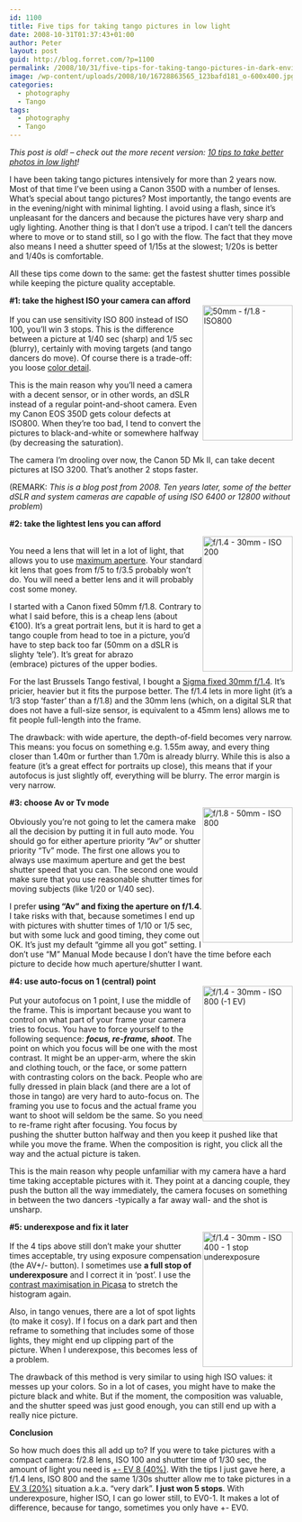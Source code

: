 ```yaml
---
id: 1100
title: Five tips for taking tango pictures in low light
date: 2008-10-31T01:37:43+01:00
author: Peter
layout: post
guid: http://blog.forret.com/?p=1100
permalink: /2008/10/31/five-tips-for-taking-tango-pictures-in-dark-environments/
image: /wp-content/uploads/2008/10/16728863565_123bafd181_o-600x400.jpg
categories:
  - photography
  - Tango
tags:
  - photography
  - Tango
---
```

<p class="has-text-align-center">
  <em>This post is old! &#8211; check out the more recent version: <a href="https://blog.forret.com/2019/11/22/ten-tips-to-take-better-low-light-photos-lessons-from-tango-paparazzo/">10 tips to take better photos in low light</a>!</em>
</p>

I have been taking tango pictures intensively for more than 2 years now. Most of that time I&#8217;ve been using a Canon 350D with a number of lenses. What&#8217;s special about tango pictures? Most importantly, the tango events are in the evening/night with minimal lighting. I avoid using a flash, since it&#8217;s unpleasant for the dancers and because the pictures have very sharp and ugly lighting. Another thing is that I don&#8217;t use a tripod. I can&#8217;t tell the dancers where to move or to stand still, so I go with the flow. The fact that they move also means I need a shutter speed of 1/15s at the slowest; 1/20s is better and 1/40s is comfortable.

All these tips come down to the same: get the fastest shutter times possible while keeping the picture quality acceptable.

**#1: take the highest ISO your camera can afford**  
[<img loading="lazy" class="alignright" style="float: right;" src="http://farm1.static.flickr.com/217/508410481_7a525d30e4_m.jpg" alt="50mm - f/1.8 - ISO800" width="160" height="240" />](http://www.flickr.com/photos/pforret/508410481/ "Nederland 106 by PeterForret, on Flickr")  
If you can use sensitivity ISO 800 instead of ISO 100, you&#8217;ll win 3 stops. This is the difference between a picture at 1/40 sec (sharp) and 1/5 sec (blurry), certainly with moving targets (and tango dancers do move). Of course there is a trade-off: you loose [color detail](http://www.dpreview.com/learn/?/Glossary/Digital_Imaging/Sensitivity_01.htm).

This is the main reason why you&#8217;ll need a camera with a decent sensor, or in other words, an dSLR instead of a regular point-and-shoot camera. Even my Canon EOS 350D gets colour defects at ISO800. When they&#8217;re too bad, I tend to convert the pictures to black-and-white or somewhere halfway (by decreasing the saturation).

The camera I&#8217;m drooling over now, the Canon 5D Mk II, can take decent pictures at ISO 3200. That&#8217;s another 2 stops faster.

(REMARK: _This is a blog post from 2008. Ten years later, some of the better dSLR and system cameras are capable of using ISO 6400 or 12800 without problem_)

**<!--more-->#2: take the lightest lens you can afford**

  
[<img loading="lazy" class="alignright" style="float: right;" src="http://farm4.static.flickr.com/3026/2563010307_7b6c2ef894_m.jpg" alt="f/1.4 - 30mm - ISO 200" width="160" height="240" />](http://www.flickr.com/photos/pforret/2563010307/ "Hands by PeterForret, on Flickr")  
You need a lens that will let in a lot of light, that allows you to use [maximum aperture](http://www.dpreview.com/learn/?/Glossary/Exposure/Aperture_01.htm). Your standard kit lens that goes from f/5 to f/3.5 probably won&#8217;t do. You will need a better lens and it will probably cost some money.

I started with a Canon fixed 50mm f/1.8. Contrary to what I said before, this is a cheap lens (about €100). It&#8217;s a great portrait lens, but it is hard to get a tango couple from head to toe in a picture, you&#8217;d have to step back too far (50mm on a dSLR is slighty &#8216;tele&#8217;). It&#8217;s great for abrazo (embrace) pictures of the upper bodies.

For the last Brussels Tango festival, I bought a [Sigma fixed 30mm f/1.4](http://blog.forret.com/2008/02/new-lens-for-my-canon/). It&#8217;s pricier, heavier but it fits the purpose better. The f/1.4 lets in more light (it&#8217;s a 1/3 stop &#8216;faster&#8217; than a f/1.8) and the 30mm lens (which, on a digital SLR that does not have a full-size sensor, is equivalent to a 45mm lens) allows me to fit people full-length into the frame.

The drawback: with wide aperture, the depth-of-field becomes very narrow. This means: you focus on something e.g. 1.55m away, and every thing closer than 1.40m or further than 1.70m is already blurry. While this is also a feature (it&#8217;s a great effect for portraits up close), this means that if your autofocus is just slightly off, everything will be blurry. The error margin is very narrow.

**#3: choose Av or Tv mode**  
[<img loading="lazy" class="alignright" style="float: right;" src="http://farm2.static.flickr.com/1375/1464391139_94daaaa0dd_m.jpg" alt="f/1.8 - 50mm - ISO 800" width="160" height="240" />](http://www.flickr.com/photos/pforret/1464391139/ "Theresa by PeterForret, on Flickr")  
Obviously you&#8217;re not going to let the camera make all the decision by putting it in full auto mode. You should go for either aperture priority &#8220;Av&#8221; or shutter priority &#8220;Tv&#8221; mode. The first one allows you to always use maximum aperture and get the best shutter speed that you can. The second one would make sure that you use reasonable shutter times for moving subjects (like 1/20 or 1/40 sec).

I prefer **using &#8220;Av&#8221; and fixing the aperture on f/1.4**. I take risks with that, because sometimes I end up with pictures with shutter times of 1/10 or 1/5 sec, but with some luck and good timing, they come out OK. It&#8217;s just my default &#8220;gimme all you got&#8221; setting. I don&#8217;t use &#8220;M&#8221; Manual Mode because I don&#8217;t have the time before each picture to decide how much aperture/shutter I want.

**#4: use auto-focus on 1 (central) point**  
[<img loading="lazy" class="alignright" style="float: right;" src="http://farm4.static.flickr.com/3288/2914743232_325f812dc6_m.jpg" alt="f/1.4 - 30mm - ISO 800 (-1 EV)" width="160" height="240" />](http://www.flickr.com/photos/pforret/2914743232/ "Milonga Nosotros @ Bouche à Oreille by PeterForret, on Flickr")  
Put your autofocus on 1 point, I use the middle of the frame. This is important because you want to control on what part of your frame your camera tries to focus. You have to force yourself to the following sequence: **_focus, re-frame, shoot_**. The point on which you focus will be one with the most contrast. It might be an upper-arm, where the skin and clothing touch, or the face, or some pattern with contrasting colors on the back. People who are fully dressed in plain black (and there are a lot of those in tango) are very hard to auto-focus on. The framing you use to focus and the actual frame you want to shoot will seldom be the same. So you need to re-frame right after focusing. You focus by pushing the shutter button halfway and then you keep it pushed like that while you move the frame. When the composition is right, you click all the way and the actual picture is taken.

This is the main reason why people unfamiliar with my camera have a hard time taking acceptable pictures with it. They point at a dancing couple, they push the button all the way immediately, the camera focuses on something in between the two dancers -typically a far away wall- and the shot is unsharp.

**#5: underexpose and fix it later**  
[<img loading="lazy" class="alignright" style="float: right;" src="http://farm4.static.flickr.com/3183/2915676443_f3b20b4d5a_m.jpg" alt="f/1.4 - 30mm - ISO 400 - 1 stop underexposure" width="160" height="240" />](http://www.flickr.com/photos/pforret/2915676443/ "Milonga @ Pianofabriek by PeterForret, on Flickr")  
If the 4 tips above still don&#8217;t make your shutter times acceptable, try using exposure compensation (the AV+/- button). I sometimes use **a full stop of underexposure** and I correct it in &#8216;post&#8217;. I use the [contrast maximisation in Picasa](http://blog.forret.com/2008/03/photography-workflow-with-picasa-flickr/) to stretch the histogram again.

Also, in tango venues, there are a lot of spot lights (to make it cosy). If I focus on a dark part and then reframe to something that includes some of those lights, they might end up clipping part of the picture. When I underexpose, this becomes less of a problem.

The drawback of this method is very similar to using high ISO values: it messes up your colors. So in a lot of cases, you might have to make the picture black and white. But if the moment, the composition was valuable, and the shutter speed was just good enough, you can still end up with a really nice picture.

**Conclusion**

So how much does this all add up to? If you were to take pictures with a compact camera: f/2.8 lens, ISO 100 and shutter time of 1/30 sec, the amount of light you need is [+- EV 8 (40%)](https://toolstud.io/photo/light.php?aperturef=2.8&shutterspeed=0.03333&isosensitivity=100&neutraldensity=0). With the tips I just gave here, a f/1.4 lens, ISO 800 and the same 1/30s shutter allow me to take pictures in a [EV 3 (20%)](https://toolstud.io/photo/light.php?aperturef=1.4&shutterspeed=0.03333&isosensitivity=800&neutraldensity=0) situation a.k.a. &#8220;very dark&#8221;. **I just won 5 stops**. With underexposure, higher ISO, I can go lower still, to EV0-1. It makes a lot of difference, because for tango, sometimes you only have +- EV0.